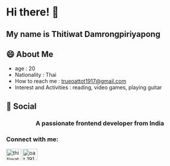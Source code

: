 # Hi there! 👋
## My name is Thitiwat Damrongpiriyapong 

##  😄 About Me
-    age : 20 
-    Nationality : Thai
-    How to reach me : trueoattot1917@gmail.com
-    Interest and Activities : reading, video games, playing guitar

##  🌌 Social
<h3 align="center">A passionate frontend developer from India</h3>

<h3 align="left">Connect with me:</h3>
<p align="left">
<a href="https://fb.com/thitiwat damrongpiriyapong" target="blank"><img align="center" src="https://raw.githubusercontent.com/rahuldkjain/github-profile-readme-generator/master/src/images/icons/Social/facebook.svg" alt="thitiwat damrongpiriyapong" height="30" width="40" /></a>
<a href="https://instagram.com/oat_1917" target="blank"><img align="center" src="https://raw.githubusercontent.com/rahuldkjain/github-profile-readme-generator/master/src/images/icons/Social/instagram.svg" alt="oat_1917" height="30" width="40" /></a>
</p>

<!---
sport1917/sport1917 is a ✨ special ✨ repository because its `README.md` (this file) appears on your GitHub profile.
You can click the Preview link to take a look at your changes.
--->
